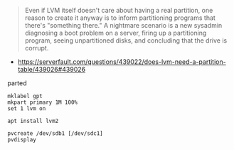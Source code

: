 
> Even if LVM itself doesn't care about having a real partition, one reason to create it anyway
> is to inform partitioning programs that there's "something there."
> A nightmare scenario is a new sysadmin diagnosing a boot problem on a server,
> firing up a partitioning program, seeing unpartitioned disks, and concluding that the drive is corrupt.
* https://serverfault.com/questions/439022/does-lvm-need-a-partition-table/439026#439026

parted
```
mklabel gpt
mkpart primary 1M 100%
set 1 lvm on
```

```shell
apt install lvm2

pvcreate /dev/sdb1 [/dev/sdc1]
pvdisplay


```
